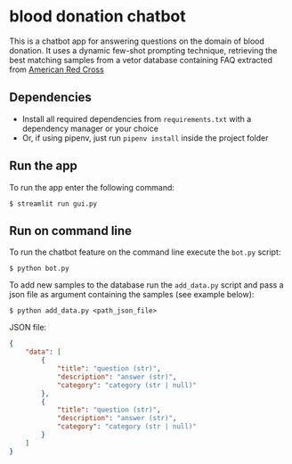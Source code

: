 # blood donation chatbot
This is a chatbot app for answering questions on the domain of blood donation. It uses a dynamic few-shot prompting technique, retrieving the best matching samples from a vetor database containing FAQ extracted from [American Red Cross](https://www.redcrossblood.org/faq.html)

## Dependencies
* Install all required dependencies from `requirements.txt` with a dependency manager or your choice
* Or, if using pipenv, just run ```pipenv install``` inside the project folder


## Run the app 

To run the app enter the following command:
```console
$ streamlit run gui.py
```

## Run on command line
To run the chatbot feature on the command line execute the `bot.py` script:
```console
$ python bot.py
```

To add new samples to the database run the `add_data.py` script and pass a json file as argument containing the samples (see example below):
```console
$ python add_data.py <path_json_file>
```
JSON file: 
```json
{
    "data": [
        {
            "title": "question (str)",
            "description": "answer (str)",
            "category": "category (str | null)"
        },
        {
            "title": "question (str)",
            "description": "answer (str)",
            "category": "category (str | null)"
        }
    ]
}
```